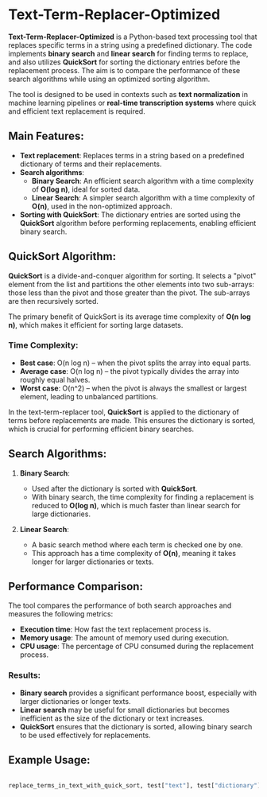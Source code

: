 # Text-Term-Replacer-Optimized

**Text-Term-Replacer-Optimized** is a Python-based text processing tool that replaces specific terms in a string using a predefined dictionary. The code implements **binary search** and **linear search** for finding terms to replace, and also utilizes **QuickSort** for sorting the dictionary entries before the replacement process. The aim is to compare the performance of these search algorithms while using an optimized sorting algorithm.

The tool is designed to be used in contexts such as **text normalization** in machine learning pipelines or **real-time transcription systems** where quick and efficient text replacement is required.

## Main Features:
- **Text replacement**: Replaces terms in a string based on a predefined dictionary of terms and their replacements.
- **Search algorithms**:
  - **Binary Search**: An efficient search algorithm with a time complexity of **O(log n)**, ideal for sorted data.
  - **Linear Search**: A simpler search algorithm with a time complexity of **O(n)**, used in the non-optimized approach.
- **Sorting with QuickSort**: The dictionary entries are sorted using the **QuickSort** algorithm before performing replacements, enabling efficient binary search.

## QuickSort Algorithm:
**QuickSort** is a divide-and-conquer algorithm for sorting. It selects a "pivot" element from the list and partitions the other elements into two sub-arrays: those less than the pivot and those greater than the pivot. The sub-arrays are then recursively sorted.

The primary benefit of QuickSort is its average time complexity of **O(n log n)**, which makes it efficient for sorting large datasets.

### Time Complexity:
- **Best case**: O(n log n) – when the pivot splits the array into equal parts.
- **Average case**: O(n log n) – the pivot typically divides the array into roughly equal halves.
- **Worst case**: O(n^2) – when the pivot is always the smallest or largest element, leading to unbalanced partitions.

In the text-term-replacer tool, **QuickSort** is applied to the dictionary of terms before replacements are made. This ensures the dictionary is sorted, which is crucial for performing efficient binary searches.

## Search Algorithms:
1. **Binary Search**: 
   - Used after the dictionary is sorted with **QuickSort**.
   - With binary search, the time complexity for finding a replacement is reduced to **O(log n)**, which is much faster than linear search for large dictionaries.
  
2. **Linear Search**: 
   - A basic search method where each term is checked one by one.
   - This approach has a time complexity of **O(n)**, meaning it takes longer for larger dictionaries or texts.

## Performance Comparison:
The tool compares the performance of both search approaches and measures the following metrics:
- **Execution time**: How fast the text replacement process is.
- **Memory usage**: The amount of memory used during execution.
- **CPU usage**: The percentage of CPU consumed during the replacement process.

### Results:
- **Binary search** provides a significant performance boost, especially with larger dictionaries or longer texts.
- **Linear search** may be useful for small dictionaries but becomes inefficient as the size of the dictionary or text increases.
- **QuickSort** ensures that the dictionary is sorted, allowing binary search to be used effectively for replacements.

## Example Usage:

```python

replace_terms_in_text_with_quick_sort, test["text"], test["dictionary"]
